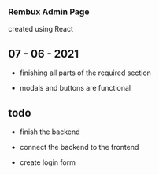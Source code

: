 ### Rembux Admin Page

created using React

## 07 - 06 - 2021

- finishing all parts of the required section

- modals and buttons are functional

## todo

- finish the backend

- connect the backend to the frontend

- create login form
